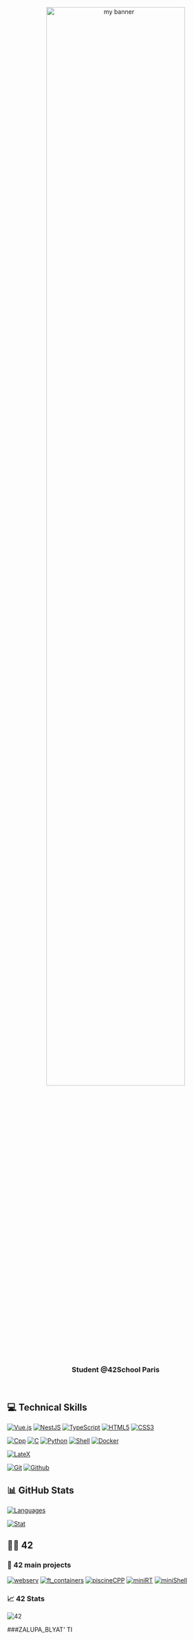 <div align="center">
   <a href="https://lucie-lebriquer.fr" target="_blank" rel="noreferrer"><img width="80%" src="https://user-images.githubusercontent.com/62182315/163256584-1e862771-262f-4a17-9018-fa0ea17c5beb.png" alt="my banner"></a>
  </div>
<h3 align="center">
   Student @42School Paris
</h3>
</br>

## 💻 Technical Skills

[![Vue.js](https://img.shields.io/badge/vuejs-%2335495e.svg?style=for-the-badge&logo=vuedotjs&logoColor=%234FC08D)](https://github.com/LucieLeBriquer)
[![NestJS](https://img.shields.io/badge/nestjs-%23E0234E.svg?style=for-the-badge&logo=nestjs&logoColor=white)](https://github.com/LucieLeBriquer)
[![TypeScript](https://img.shields.io/badge/typescript-%23007ACC.svg?style=for-the-badge&logo=typescript&logoColor=white)](https://github.com/LucieLeBriquer)
[![HTML5](https://img.shields.io/badge/html5-%23E34F26.svg?style=for-the-badge&logo=html5&logoColor=white)](https://github.com/LucieLeBriquer)
[![CSS3](https://img.shields.io/badge/css3-%231572B6.svg?style=for-the-badge&logo=css3&logoColor=white)](https://github.com/LucieLeBriquer)

[![Cpp](https://img.shields.io/badge/c++-%2300599C.svg?style=for-the-badge&logo=c%2B%2B&logoColor=white)](https://github.com/LucieLeBriquer)
[![C](https://img.shields.io/badge/c-%2300599C.svg?style=for-the-badge&logo=c&logoColor=white&color=blue)](https://github.com/LucieLeBriquer)
[![Python](https://img.shields.io/badge/python-3670A0?style=for-the-badge&logo=python&logoColor=white)](https://github.com/LucieLeBriquer)
[![Shell](https://img.shields.io/badge/shell_script-%23121011.svg?style=for-the-badge&logo=gnu-bash&logoColor=white)](https://github.com/LucieLeBriquer)
[![Docker](https://img.shields.io/badge/docker-%230db7ed.svg?style=for-the-badge&logo=docker&logoColor=white)](https://github.com/LucieLeBriquer)

[![LateX](https://img.shields.io/badge/latex-%23008080.svg?style=for-the-badge&logo=latex&logoColor=white)](https://github.com/LucieLeBriquer)

[![Git](https://img.shields.io/badge/git-%23F05033.svg?style=for-the-badge&logo=git&logoColor=white)](https://github.com/LucieLeBriquer)
[![Github](https://img.shields.io/badge/github-%23121011.svg?style=for-the-badge&logo=github&logoColor=white&color=black)](https://github.com/LucieLeBriquer)

## 📊 GitHub Stats

[![Languages](https://github-readme-stats.vercel.app/api?username=LucieLeBriquer&show_icons=true&theme=vue-dark&hide_border=true&count_private=true&hide=issues&card_width=300)](https://github.com/LucieLeBriquer)

[![Stat](https://github-readme-stats.vercel.app/api/top-langs/?username=LucieLeBriquer&layout=compact&hide=roff&langs_count=8&show_icons=true&theme=vue-dark&hide_border=true)](https://github.com/LucieLeBriquer)


## 👩‍🎓 42

### 📂 42 main projects
[![webserv](https://github-readme-stats.vercel.app/api/pin/?username=LucieLeBriquer&repo=webserv&theme=vue-dark&hide_border=true)](https://github.com/LucieLeBriquer/webserv)
[![ft_containers](https://github-readme-stats.vercel.app/api/pin/?username=LucieLeBriquer&repo=ft_containers&theme=vue-dark&hide_border=true)](https://github.com/LucieLeBriquer/ft_containers)
[![piscineCPP](https://github-readme-stats.vercel.app/api/pin/?username=LucieLeBriquer&repo=piscineCPP&theme=vue-dark&hide_border=true)](https://github.com/LucieLeBriquer/piscineCPP)
[![miniRT](https://github-readme-stats.vercel.app/api/pin/?username=LucieLeBriquer&repo=miniRT&theme=vue-dark&hide_border=true)](https://github.com/LucieLeBriquer/miniRT)
[![miniShell](https://github-readme-stats.vercel.app/api/pin/?username=LucieLeBriquer&repo=minishell&theme=vue-dark&hide_border=true)](https://github.com/LucieLeBriquer/minishell)

### 📈 42 Stats

![42](https://badge42.vercel.app/api/v2/cl1xkaf8p003509mkw69szf0v/stats?cursusId=21&coalitionId=48)

###ZALUPA_BLYAT' TI
